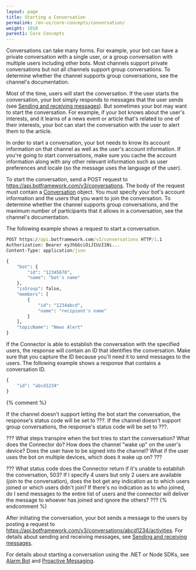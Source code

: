 ```yaml
---
layout: page
title: Starting a Conversation
permalink: /en-us/core-concepts/conversation/
weight: 1010
parent1: Core Concepts
---
```


Conversations can take many forms. For example, your bot can have a private conversation with a single user, or a group conversation with multiple users including other bots. Most channels support private conversations but not all channels support group conversations. To determine whether the channel supports group conversations, see the channel's documentation. 

Most of the time, users will start the conversation. If the user starts the conversation, your bot simply responds to messages that the user sends (see [Sending and receiving messages](../messages)). But sometimes your bot may want to start the conversation. For example, if your bot knows about the user's interests, and it learns of a news event or article that's related to one of their interests, your bot can start the conversation with the user to alert them to the article.

In order to start a conversation, your bot needs to know its account information on that channel as well as the user's account information. If you're going to start conversations, make sure you cache the account information along with any other relevant information such as user preferences and locale (so the message uses the language of the user).

To start the conversation, send a POST request to https://api.botframework.com/v3/conversations. The body of the request must contain a [Conversation](../reference/#conversation-object) object. You must specify your bot's account information and the users that you want to join the conversation. To determine whether the channel supports group conversations, and the maximum number of participants that it allows in a conversation, see the channel's documentation. 

The following example shows a request to start a conversation.

```cmd
POST https://api.botframework.com/v3/conversations HTTP/1.1
Authorization: Bearer eyJhbGciOiJIUzI1Ni...
Content-Type: application/json

{
    "bot": {
        "id": "12345678",
        "name": "bot's name"
    },
    "isGroup": false,
    "members": [
        {
            "id": "1234abcd",
            "name": "recipient's name"
        }
    ],
    "topicName": "News Alert"
}
```

If the Connector is able to establish the conversation with the specified users, the response will contain an ID that identifies the conversation. Make sure that you capture the ID because you'll need it to send messages to the users. The following example shows a response that contains a conversation ID.

```cmd
{
    "id": "abcd1234"
}
```
{% comment %}

If the channel doesn't support letting the bot start the conversation, the response's status code will be set to ???.
If the channel doesn't support group conversations, the response's status code will be set to ???.

???
What steps transpire when the bot tries to start the conversation? What does the Connector do? How does the channel "wake up" on the user's device? Does the user have to be signed into the channel? What if the user uses the bot on multiple devices, which does it wake up on?
???

???
What status code does the Connector return if it's unable to establish the conversation, 503?
If I specify 4 users but only 2 users are available (join to the conversation), does the bot get any indication as to which users joined or which users didn't join?
If there's no indication as to who joined, do I send messages to the entire list of users and the connector will deliver the message to whoever has joined and ignore the others?
???
{% endcomment %}


After initiating the conversation, your bot sends a message to the users by posting a request to https://api.botframework.com/v3/conversations/abcd1234/activities. For details about sending and receiving messages, see [Sending and receiving messages](../messages).

For details about starting a conversation using the .NET or Node SDKs, see [Alarm Bot](/en-us/csharp/builder/sdkreference/dialogs.html#alarmBot) and [Proactive Messaging](en-us/node/builder/chat/UniversalBot/#proactive-messaging). 
